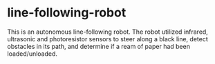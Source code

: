 # line-following-robot
This is an autonomous line-following robot. The robot utilized infrared, ultrasonic and photoresistor sensors to steer along a black line, detect obstacles in its path, and determine if a ream of paper had been loaded/unloaded. 
